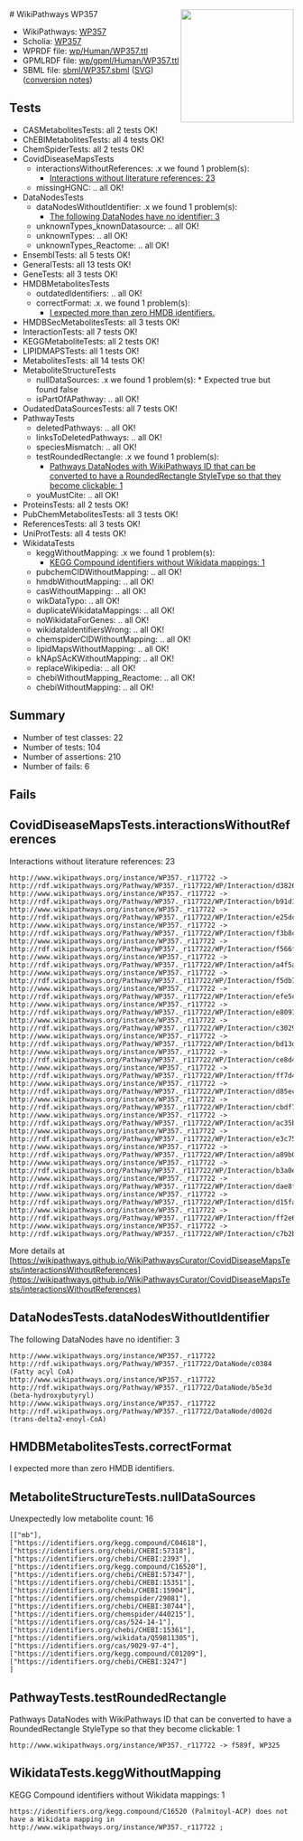 <img style="float: right; width: 200px" src="../logo.png" />
# WikiPathways WP357

* WikiPathways: [WP357](https://identifiers.org/wikipathways:WP357)
* Scholia: [WP357](https://scholia.toolforge.org/wikipathways/WP357)
* WPRDF file: [wp/Human/WP357.ttl](../wp/Human/WP357.ttl)
* GPMLRDF file: [wp/gpml/Human/WP357.ttl](../wp/gpml/Human/WP357.ttl)
* SBML file: [sbml/WP357.sbml](../sbml/WP357.sbml) ([SVG](../sbml/WP357.svg)) ([conversion notes](../sbml/WP357.txt))

## Tests
* CASMetabolitesTests: all 2 tests OK!
* ChEBIMetabolitesTests: all 4 tests OK!
* ChemSpiderTests: all 2 tests OK!
* CovidDiseaseMapsTests
    * interactionsWithoutReferences: .x we found 1 problem(s):
        * [Interactions without literature references: 23](#9701cd03)
    * missingHGNC: .. all OK!
* DataNodesTests
    * dataNodesWithoutIdentifier: .x we found 1 problem(s):
        * [The following DataNodes have no identifier: 3](#d2d32fa2)
    * unknownTypes_knownDatasource: .. all OK!
    * unknownTypes: .. all OK!
    * unknownTypes_Reactome: .. all OK!
* EnsemblTests: all 5 tests OK!
* GeneralTests: all 13 tests OK!
* GeneTests: all 3 tests OK!
* HMDBMetabolitesTests
    * outdatedIdentifiers: .. all OK!
    * correctFormat: .x. we found 1 problem(s):
        * [I expected more than zero HMDB identifiers.](#ad154c1e)
* HMDBSecMetabolitesTests: all 3 tests OK!
* InteractionTests: all 7 tests OK!
* KEGGMetaboliteTests: all 2 tests OK!
* LIPIDMAPSTests: all 1 tests OK!
* MetabolitesTests: all 14 tests OK!
* MetaboliteStructureTests
    * nullDataSources: .x we found 1 problem(s):
            * Expected true but found false
    * isPartOfAPathway: .. all OK!
* OudatedDataSourcesTests: all 7 tests OK!
* PathwayTests
    * deletedPathways: .. all OK!
    * linksToDeletedPathways: .. all OK!
    * speciesMismatch: .. all OK!
    * testRoundedRectangle: .x we found 1 problem(s):
        * [Pathways DataNodes with WikiPathways ID that can be converted to have a RoundedRectangle StyleType so that they become clickable: 1](#9fbad3cb)
    * youMustCite: .. all OK!
* ProteinsTests: all 2 tests OK!
* PubChemMetabolitesTests: all 3 tests OK!
* ReferencesTests: all 3 tests OK!
* UniProtTests: all 4 tests OK!
* WikidataTests
    * keggWithoutMapping: .x we found 1 problem(s):
        * [KEGG Compound identifiers without Wikidata mappings: 1](#76796b44)
    * pubchemCIDWithoutMapping: .. all OK!
    * hmdbWithoutMapping: .. all OK!
    * casWithoutMapping: .. all OK!
    * wikDataTypo: .. all OK!
    * duplicateWikidataMappings: .. all OK!
    * noWikidataForGenes: .. all OK!
    * wikidataIdentifiersWrong: .. all OK!
    * chemspiderCIDWithoutMapping: .. all OK!
    * lipidMapsWithoutMapping: .. all OK!
    * kNApSAcKWithoutMapping: .. all OK!
    * replaceWikipedia: .. all OK!
    * chebiWithoutMapping_Reactome: .. all OK!
    * chebiWithoutMapping: .. all OK!


## Summary

* Number of test classes: 22
* Number of tests: 104
* Number of assertions: 210
* Number of fails: 6

## Fails

<a name="9701cd03" />

## CovidDiseaseMapsTests.interactionsWithoutReferences

Interactions without literature references: 23
```
http://www.wikipathways.org/instance/WP357._r117722 -> http://rdf.wikipathways.org/Pathway/WP357._r117722/WP/Interaction/d3826
http://www.wikipathways.org/instance/WP357._r117722 -> http://rdf.wikipathways.org/Pathway/WP357._r117722/WP/Interaction/b91d1
http://www.wikipathways.org/instance/WP357._r117722 -> http://rdf.wikipathways.org/Pathway/WP357._r117722/WP/Interaction/e25dc
http://www.wikipathways.org/instance/WP357._r117722 -> http://rdf.wikipathways.org/Pathway/WP357._r117722/WP/Interaction/f3b8c
http://www.wikipathways.org/instance/WP357._r117722 -> http://rdf.wikipathways.org/Pathway/WP357._r117722/WP/Interaction/f566f
http://www.wikipathways.org/instance/WP357._r117722 -> http://rdf.wikipathways.org/Pathway/WP357._r117722/WP/Interaction/a4f5a
http://www.wikipathways.org/instance/WP357._r117722 -> http://rdf.wikipathways.org/Pathway/WP357._r117722/WP/Interaction/f5db7
http://www.wikipathways.org/instance/WP357._r117722 -> http://rdf.wikipathways.org/Pathway/WP357._r117722/WP/Interaction/efe5c
http://www.wikipathways.org/instance/WP357._r117722 -> http://rdf.wikipathways.org/Pathway/WP357._r117722/WP/Interaction/e8091
http://www.wikipathways.org/instance/WP357._r117722 -> http://rdf.wikipathways.org/Pathway/WP357._r117722/WP/Interaction/c3029
http://www.wikipathways.org/instance/WP357._r117722 -> http://rdf.wikipathways.org/Pathway/WP357._r117722/WP/Interaction/bd13d
http://www.wikipathways.org/instance/WP357._r117722 -> http://rdf.wikipathways.org/Pathway/WP357._r117722/WP/Interaction/ce8d4
http://www.wikipathways.org/instance/WP357._r117722 -> http://rdf.wikipathways.org/Pathway/WP357._r117722/WP/Interaction/ff7d4
http://www.wikipathways.org/instance/WP357._r117722 -> http://rdf.wikipathways.org/Pathway/WP357._r117722/WP/Interaction/d85ec
http://www.wikipathways.org/instance/WP357._r117722 -> http://rdf.wikipathways.org/Pathway/WP357._r117722/WP/Interaction/cbdf7
http://www.wikipathways.org/instance/WP357._r117722 -> http://rdf.wikipathways.org/Pathway/WP357._r117722/WP/Interaction/ac35b
http://www.wikipathways.org/instance/WP357._r117722 -> http://rdf.wikipathways.org/Pathway/WP357._r117722/WP/Interaction/e3c75
http://www.wikipathways.org/instance/WP357._r117722 -> http://rdf.wikipathways.org/Pathway/WP357._r117722/WP/Interaction/a89b0
http://www.wikipathways.org/instance/WP357._r117722 -> http://rdf.wikipathways.org/Pathway/WP357._r117722/WP/Interaction/b3a0e
http://www.wikipathways.org/instance/WP357._r117722 -> http://rdf.wikipathways.org/Pathway/WP357._r117722/WP/Interaction/dae8f
http://www.wikipathways.org/instance/WP357._r117722 -> http://rdf.wikipathways.org/Pathway/WP357._r117722/WP/Interaction/d15fa
http://www.wikipathways.org/instance/WP357._r117722 -> http://rdf.wikipathways.org/Pathway/WP357._r117722/WP/Interaction/ff2e6
http://www.wikipathways.org/instance/WP357._r117722 -> http://rdf.wikipathways.org/Pathway/WP357._r117722/WP/Interaction/c7b2b
```

More details at [https://wikipathways.github.io/WikiPathwaysCurator/CovidDiseaseMapsTests/interactionsWithoutReferences](https://wikipathways.github.io/WikiPathwaysCurator/CovidDiseaseMapsTests/interactionsWithoutReferences)

<a name="d2d32fa2" />

## DataNodesTests.dataNodesWithoutIdentifier

The following DataNodes have no identifier: 3
```
http://www.wikipathways.org/instance/WP357._r117722 http://rdf.wikipathways.org/Pathway/WP357._r117722/DataNode/c0384 (Fatty acyl CoA)
http://www.wikipathways.org/instance/WP357._r117722 http://rdf.wikipathways.org/Pathway/WP357._r117722/DataNode/b5e3d (beta-hydroxybutyryl)
http://www.wikipathways.org/instance/WP357._r117722 http://rdf.wikipathways.org/Pathway/WP357._r117722/DataNode/d002d (trans-delta2-enoyl-CoA)
```

<a name="ad154c1e" />

## HMDBMetabolitesTests.correctFormat

I expected more than zero HMDB identifiers.
<a name="9190418f" />

## MetaboliteStructureTests.nullDataSources

Unexpectedly low metabolite count: 16
```
[["mb"],
["https://identifiers.org/kegg.compound/C04618"],
["https://identifiers.org/chebi/CHEBI:57318"],
["https://identifiers.org/chebi/CHEBI:2393"],
["https://identifiers.org/kegg.compound/C16520"],
["https://identifiers.org/chebi/CHEBI:57347"],
["https://identifiers.org/chebi/CHEBI:15351"],
["https://identifiers.org/chebi/CHEBI:15904"],
["https://identifiers.org/chemspider/29081"],
["https://identifiers.org/chebi/CHEBI:30744"],
["https://identifiers.org/chemspider/440215"],
["https://identifiers.org/cas/524-14-1"],
["https://identifiers.org/chebi/CHEBI:15361"],
["https://identifiers.org/wikidata/Q59811305"],
["https://identifiers.org/cas/9029-97-4"],
["https://identifiers.org/kegg.compound/C01209"],
["https://identifiers.org/chebi/CHEBI:3247"]
]
```

<a name="9fbad3cb" />

## PathwayTests.testRoundedRectangle

Pathways DataNodes with WikiPathways ID that can be converted to have a RoundedRectangle StyleType so that they become clickable: 1
```
http://www.wikipathways.org/instance/WP357._r117722 -> f589f, WP325
 ```

<a name="76796b44" />

## WikidataTests.keggWithoutMapping

KEGG Compound identifiers without Wikidata mappings: 1
```
https://identifiers.org/kegg.compound/C16520 (Palmitoyl-ACP) does not have a Wikidata mapping in http://www.wikipathways.org/instance/WP357._r117722 ; 
```

